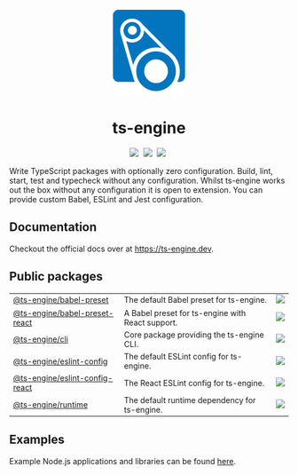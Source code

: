<p align="center">
  <img 
    src="https://raw.githubusercontent.com/ts-engine/assets/master/logo.png"
    alt="ts-engine logo" 
  />
</p>
<h1 align="center">ts-engine</h1>
<p align="center">
  <img style="display: inline-block; margin-right: 5px;" src="https://github.com/ts-engine/ts-engine/workflows/Verify/badge.svg" />
  <img style="display: inline-block; margin-right: 5px;" src="https://github.com/ts-engine/ts-engine/workflows/Publish/badge.svg" />
  <img style="display: inline-block; margin-right: 5px;" src="https://badgen.net/github/release/ts-engine/ts-engine" />
</p>

Write TypeScript packages with optionally zero configuration. Build, lint, start, test and typecheck without any configuration. Whilst ts-engine works out the box without any configuration it is open to extension. You can provide custom Babel, ESLint and Jest configuration.

## Documentation

Checkout the official docs over at https://ts-engine.dev.

## Public packages

<table align="center">
  <tr>
    <td>
      <a href="./packages/babel-preset/README.md">@ts-engine/babel-preset</a>
    </td>
    <td>The default Babel preset for ts-engine.</td>
    <td>
      <a href="https://www.npmjs.com/package/@ts-engine/babel-preset" rel="noopener noreferrer" target="_blank">
        <img src="https://badgen.net/npm/v/@ts-engine/babel-preset">
      </a>
    </td>
  </tr>
  <tr>
    <td>
      <a href="./packages/babel-preset-react/README.md">@ts-engine/babel-preset-react</a>
    </td>
    <td>A Babel preset for ts-engine with React support.</td>
    <td>
      <a href="https://www.npmjs.com/package/@ts-engine/babel-preset-react" rel="noopener noreferrer" target="_blank">
        <img src="https://badgen.net/npm/v/@ts-engine/babel-preset-react">
      </a>
    </td>
  </tr>
  <tr>
    <td>
      <a href="./packages/cli/README.md">@ts-engine/cli</a>
    </td>
    <td>Core package providing the ts-engine CLI.</td>
    <td>
      <a href="https://www.npmjs.com/package/@ts-engine/cli" rel="noopener noreferrer" target="_blank">
        <img src="https://badgen.net/npm/v/@ts-engine/cli">
      </a>
    </td>
  </tr>
  <tr>
    <td>
      <a href="./packages/eslint-config/README.md">@ts-engine/eslint-config</a>
    </td>
    <td>The default ESLint config for ts-engine.</td>
    <td>
      <a href="https://www.npmjs.com/package/@ts-engine/eslint-config" rel="noopener noreferrer" target="_blank">
        <img src="https://badgen.net/npm/v/@ts-engine/eslint-config">
      </a>
    </td>
  </tr>
  <tr>
    <td>
      <a href="./packages/eslint-config-react/README.md">@ts-engine/eslint-config-react</a>
    </td>
    <td>The React ESLint config for ts-engine.</td>
    <td>
      <a href="https://www.npmjs.com/package/@ts-engine/eslint-config-react" rel="noopener noreferrer" target="_blank">
        <img src="https://badgen.net/npm/v/@ts-engine/eslint-config-react">
      </a>
    </td>
  </tr>
  <tr>
    <td>
      <a href="./packages/eslint-config-react/README.md">@ts-engine/runtime</a>
    </td>
    <td>The default runtime dependency for ts-engine.</td>
    <td>
      <a href="https://www.npmjs.com/package/@ts-engine/runtime" rel="noopener noreferrer" target="_blank">
        <img src="https://badgen.net/npm/v/@ts-engine/runtime">
      </a>
    </td>
  </tr>
</table>

## Examples

Example Node.js applications and libraries can be found [here](./packages/private/examples).
